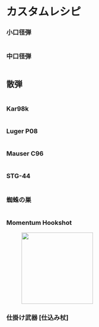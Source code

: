 # カスタムレシピ

### 小口径弾



<figure><img src="https://cdn.discordapp.com/attachments/1163766309679534122/1172457399211270205/2023-11-10_17.34.26.png?ex=6560630b&#x26;is=654dee0b&#x26;hm=17a735732cbfad34068544d2a96f3e4298fc3636b86e9c7f7dfe1a62d6582e81&#x26;" alt=""><figcaption></figcaption></figure>

### 中口径弾



<figure><img src="https://cdn.discordapp.com/attachments/1163766309679534122/1172457639716864080/2023-11-10_17.47.19.png?ex=65606344&#x26;is=654dee44&#x26;hm=0ea759c2092cb01cd477b993dbacc227ab7c014ac0db26abb57c90e0cc31d913&#x26;" alt=""><figcaption></figcaption></figure>

## 散弾

<figure><img src="https://cdn.discordapp.com/attachments/1163766309679534122/1180811313857966100/2023-12-03_19.01.34.png?ex=657ec73b&#x26;is=656c523b&#x26;hm=0e5224bd6e1a38ba50e51163d96180bf621c264495937a42eca47039d2b73956&#x26;" alt=""><figcaption></figcaption></figure>

### Kar98k



<figure><img src="https://cdn.discordapp.com/attachments/1163766309679534122/1172458619950874664/2023-11-10_17.51.28.png?ex=6560642e&#x26;is=654def2e&#x26;hm=ff4ccb8fa77ce6a74d3b7b960470f07411ad43f632e1901b0b1a08aab9855dbd&#x26;" alt=""><figcaption></figcaption></figure>

### &#x20;Luger P08

<figure><img src="https://cdn.discordapp.com/attachments/1163766309679534122/1172459577879560275/2023-11-10_17.55.31.png?ex=65606512&#x26;is=654df012&#x26;hm=30a4c09e80c2bce6856033104fc4634fb954c81742bcec90f2b52e0974f2011f&#x26;" alt=""><figcaption></figcaption></figure>

### Mauser C96



<figure><img src="https://cdn.discordapp.com/attachments/1163766309679534122/1172459593541107712/2023-11-10_17.54.44.png?ex=65606516&#x26;is=654df016&#x26;hm=ba934b1aca902137e32ae036ad79c65a887e50dbf7a6dd5c9ee31a2483170796&#x26;" alt=""><figcaption></figcaption></figure>

### STG-44



<figure><img src="https://cdn.discordapp.com/attachments/1163766309679534122/1172727451701481576/2023-11-11_11.39.36.png?ex=65615e8c&#x26;is=654ee98c&#x26;hm=46df825cc1044b919b86ba8ca82d85913fdd75a74d99c53234d3912920121719&#x26;" alt=""><figcaption></figcaption></figure>

### 蜘蛛の巣



<figure><img src="https://cdn.discordapp.com/attachments/1163766309679534122/1173139996862062693/2023-11-12_14.55.58.png?ex=6562dec3&#x26;is=655069c3&#x26;hm=2e1f32b48f12c38cb7cc9444d37341136a6438c50c14fed2b5a3123c646c9a1f&#x26;" alt=""><figcaption></figcaption></figure>

### &#x20;Momentum Hookshot



<figure><img src="https://cdn-ak.f.st-hatena.com/images/fotolife/C/Chuzume/20220212/20220212175013.png" alt="" width="188"><figcaption></figcaption></figure>

### 仕掛け武器 \[仕込み杖]



<figure><img src="https://cdn.discordapp.com/attachments/1163766309679534122/1176982779674759188/2023-11-23_5.27.54.png?ex=6570d9a1&#x26;is=655e64a1&#x26;hm=d61246218459ac05f31485e3433e751beaccbc3e1119d7640b90b32a853ab0c8&#x26;" alt=""><figcaption></figcaption></figure>
